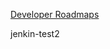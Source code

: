 [Developer Roadmaps](https://roadmap.sh/)

jenkin-test2
<img :src="$withBase('/assets/frontend.png')">
